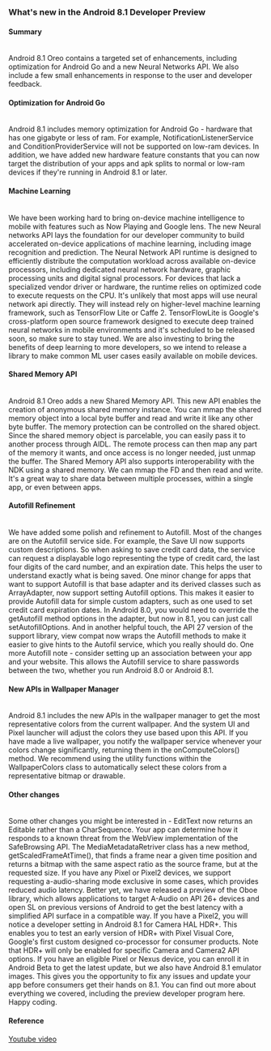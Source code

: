 ### What's new in the Android 8.1 Developer Preview

#### Summary
<br> Android 8.1 Oreo contains a targeted set of enhancements, including optimization for Android Go and a new Neural Networks API. We also include a few small enhancements in response to the user and developer feedback.

#### Optimization for Android Go
<br> Android 8.1 includes memory optimization for Android Go - hardware that has one gigabyte or less of ram. For example, NotificationListenerService and ConditionProviderService will not be supported on low-ram devices. In addition, we have added new hardware feature constants that you can now target the distribution of your apps and apk splits to normal or low-ram devices if they're running in Android 8.1 or later.

#### Machine Learning
<br> We have been working hard to bring on-device machine intelligence to mobile with features such as Now Playing and Google lens. The new Neural networks API lays the foundation for our developer community to build accelerated on-device applications of machine learning, including image recognition and prediction. The Neural Network API runtime is designed to efficiently distribute the computation workload across available on-device processors, including dedicated neural network hardware, graphic processing units and digital signal processors. For devices that lack a specialized vendor driver or hardware, the runtime relies on optimized code to execute requests on the CPU. It's unlikely that most apps will use neural network api directly. They will instead rely on higher-level machine learning framework, such as TensorFlow Lite or Caffe 2. TensorFlowLite is Google's cross-platform open source framework designed to execute deep trained neural networks in mobile environments and it's scheduled to be released soon, so make sure to stay tuned. We are also investing to bring the benefits of deep learning to more developers, so we intend to release a library to make common ML user cases easily available on mobile devices.

#### Shared Memory API
<br> Android 8.1 Oreo adds a new Shared Memory API. This new API enables the creation of anonymous shared memory instance. You can mmap the shared memory object into a local byte buffer and read and write it like any other byte buffer. The memory protection can be controlled on the shared object. Since the shared memory object is parcelable, you can easily pass it to another process through AIDL. The remote process can then map any part of the memory it wants, and once access is no longer needed, just unmap the buffer. The Shared Memory API also supports interoperability with the NDK using a shared memory. We can mmap the FD and then read and write. It's a great way to share data between multiple processes, within a single app, or even between apps.

#### Autofill Refinement
<br> We have added some polish and refinement to Autofill. Most of the changes are on the Autofill service side. For example, the Save UI now supports custom descriptions. So when asking to save credit card data, the service can request a displayable logo representing the type of credit card, the last four digits of the card number, and an expiration date. This helps the user to understand exactly what is being saved. One minor change for apps that want to support Autofill is that base adapter and its derived classes such as ArrayAdapter, now support setting Autofill options. This makes it easier to provide Autofill data for simple custom adapters, such as one used to set credit card expiration dates. In Android 8.0, you would need to override the getAutofill method options in the adapter, but now in 8.1, you can just call setAutofillOptions. And in another helpful touch, the API 27 version of the support library, view compat now wraps the Autofill methods to make it easier to give hints to the Autofil service, which you really should do. One more Autofill note - consider setting up an association between your app and your website. This allows the Autofill service to share passwords between the two, whether you run Android 8.0 or Android 8.1.

#### New APIs in Wallpaper Manager
<br> Android 8.1 includes the new APIs in the wallpaper manager to get the most representative colors from the current wallpaper. And the system UI and Pixel launcher will adjust the colors they use based upon this API. If you have made a live wallpaper, you notify the wallpaper service whenever your colors change significantly, returning them in the onComputeColors() method. We recommend using the utility functions within the WallpaperColors class to automatically select these colors from a representative bitmap or drawable.

#### Other changes
<br> Some other changes you might be interested in - EditText now returns an Editable rather than a CharSequence. Your app can determine how it responds to a known threat from the WebView implementation of the SafeBrowsing API. The MediaMetadataRetriver class has a new method, getScaledFrameAtTime(), that finds a frame near a given time position and returns a bitmap with the same aspect ratio as the source frame, but at the requested size. If you have any Pixel or Pixel2 devices, we support requesting a-audio-sharing mode exclusive in some cases, which provides reduced audio latency. Better yet, we have released a preview of the Oboe library, which allows applications to target A-Audio on API 26+ devices and open SL on previous versions of Android to get the best latency with a simplified API surface in a compatible way. If you have a Pixel2, you will notice a developer setting in Android 8.1 for Camera HAL HDR+. This enables you to test an early version of HDR+ with Pixel Visual Core, Google's first custom designed co-processor for consumer products. Note that HDR+ will only be enabled for specific Camera and Camera2 API options. If you have an eligible Pixel or Nexus device, you can enroll it in Android Beta to get the latest update, but we also have Android 8.1 emulator images. This gives you the opportunity to fix any issues and update your app before consumers get their hands on 8.1. You can find out more about everything we covered, including the preview developer program here. Happy coding.


#### Reference
[Youtube video](https://www.youtube.com/watch?v=ldwJA_9AIww)